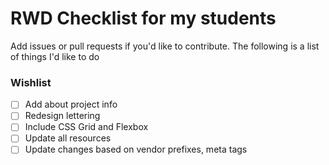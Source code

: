 # RWD Checklist for my students

Add issues or pull requests if you'd like to contribute. The following is a list of things I'd like to do 


### Wishlist
- [ ] Add about project info
- [ ] Redesign lettering
- [ ] Include CSS Grid and Flexbox 
- [ ] Update all resources
- [ ] Update changes based on vendor prefixes, meta tags
